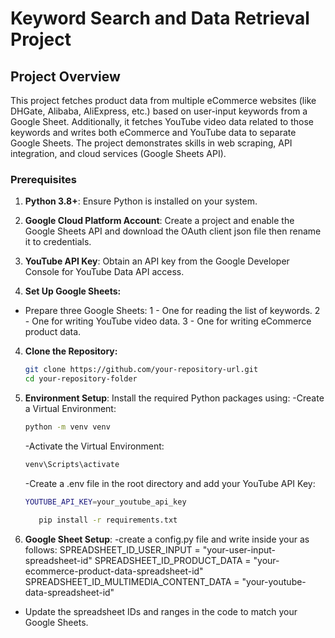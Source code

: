 # Keyword Search and Data Retrieval Project

## Project Overview

This project fetches product data from multiple eCommerce websites (like DHGate, Alibaba, AliExpress, etc.) based on user-input keywords from a Google Sheet. Additionally, it fetches YouTube video data related to those keywords and writes both eCommerce and YouTube data to separate Google Sheets. The project demonstrates skills in web scraping, API integration, and cloud services (Google Sheets API).

### Prerequisites

1. **Python 3.8+**: Ensure Python is installed on your system.
2. **Google Cloud Platform Account**: Create a project and enable the Google Sheets API and download the OAuth client json file then rename it to credentials.

3. **YouTube API Key**: Obtain an API key from the Google Developer Console for YouTube Data API access.

4. **Set Up Google Sheets:**

- Prepare three Google Sheets:
  1 - One for reading the list of keywords.
  2 - One for writing YouTube video data.
  3 - One for writing eCommerce product data.

4. **Clone the Repository:**

   ```bash
   git clone https://github.com/your-repository-url.git
   cd your-repository-folder
   ```

5. **Environment Setup**: Install the required Python packages using:
   -Create a Virtual Environment:

   ```bash
   python -m venv venv
   ```

   -Activate the Virtual Environment:

   ```bash
   venv\Scripts\activate
   ```

   -Create a .env file in the root directory and add your YouTube API Key:

   ```bash
   YOUTUBE_API_KEY=your_youtube_api_key
   ```

   ```bash
      pip install -r requirements.txt
   ```

6. **Google Sheet Setup**:
   -create a config.py file and write inside your as follows:
   SPREADSHEET_ID_USER_INPUT = "your-user-input-spreadsheet-id"
   SPREADSHEET_ID_PRODUCT_DATA = "your-ecommerce-product-data-spreadsheet-id"
   SPREADSHEET_ID_MULTIMEDIA_CONTENT_DATA = "your-youtube-data-spreadsheet-id"

- Update the spreadsheet IDs and ranges in the code to match your Google Sheets.

```

```
